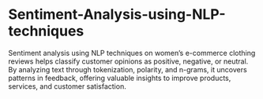 # Sentiment-Analysis-using-NLP-techniques
Sentiment analysis using NLP techniques on women’s e-commerce clothing reviews helps classify customer opinions as positive, negative, or neutral. By analyzing text through tokenization, polarity, and n-grams, it uncovers patterns in feedback, offering valuable insights to improve products, services, and customer satisfaction.
